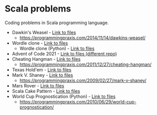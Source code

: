 # Scala problems

Coding problems in Scala programming language.

- Dawkin's Weasel - [Link to files](src/main/scala/dawkinsweasel/)
    - https://programmingpraxis.com/2014/11/14/dawkins-weasel/
- Wordle clone - [Link to files](src/main/scala/wordle)
    - Wordle clone (Python) - [Link to files](python/wordle_python)
- Advent of Code 2021 - [Link to files (different repo)](https://github.com/ryunsk/advent-of-code-2021)
- Cheating Hangman - [Link to files](src/main/scala/cheatinghangman)
    - https://programmingpraxis.com/2011/12/27/cheating-hangman/
- Texas Hold'em - [Link to files](src/main/scala/texasholdem)
- Mark V. Shaney - [Link to files](src/main/scala/markshaney)
    - https://programmingpraxis.com/2009/02/27/mark-v-shaney/
- Mars Rover - [Link to files](src/main/scala/marsrover)
- Scala Cake Pattern - [Link to files](src/main/scala/cakepattern)
- World Cup Prognostication (Python) - [Link to files](python/world_cup_prognostication)
    - https://programmingpraxis.com/2010/06/29/world-cup-prognostication/
